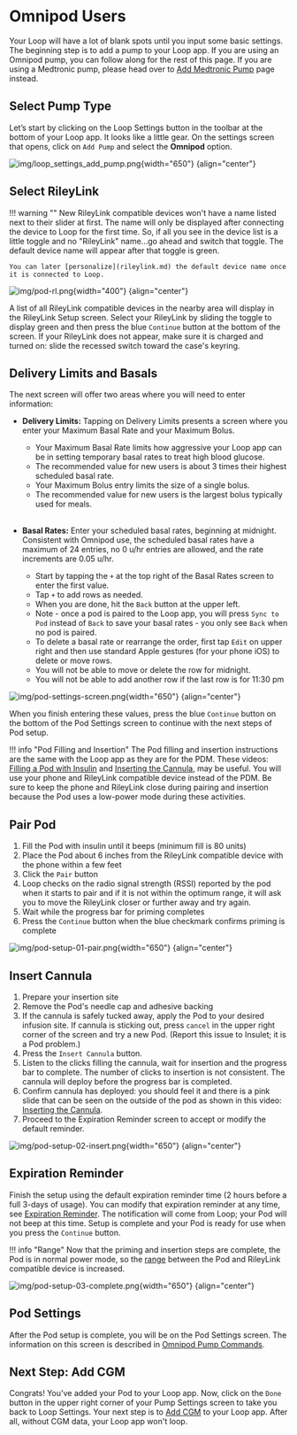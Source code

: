 # Omnipod Users

Your Loop will have a lot of blank spots until you input some basic settings. The beginning step is to add a pump to your Loop app. If you are using an Omnipod pump, you can follow along for the rest of this page. If you are using a Medtronic pump, please head over to [Add Medtronic Pump](mdt-pump.md) page instead.

## Select Pump Type

Let’s start by clicking on the Loop Settings button in the toolbar at the bottom of your Loop app. It looks like a little gear. On the settings screen that opens, click on `Add Pump` and select the **Omnipod** option.

![img/loop_settings_add_pump.png](img/loop_settings_add_pump.png){width="650"}
{align="center"}

## Select RileyLink

!!! warning ""
    New RileyLink compatible devices won't have a name listed next to their slider at first. The name will only be displayed after connecting the device to Loop for the first time. So, if all you see in the device list is a little toggle and no "RileyLink" name...go ahead and switch that toggle. The default device name will appear after that toggle is green.

    You can later [personalize](rileylink.md) the default device name once it is connected to Loop.

![img/pod-rl.png](img/pod-rl.png){width="400"}
{align="center"}

A list of all RileyLink compatible devices in the nearby area will display in the RileyLink Setup screen. Select your RileyLink by sliding the toggle to display green and then press the blue `Continue` button at the bottom of the screen. If your RileyLink does not appear, make sure it is charged and turned on: slide the recessed switch toward the case's keyring.

## Delivery Limits and Basals

The next screen will offer two areas where you will need to enter information:

* **Delivery Limits:** Tapping on Delivery Limits presents a screen where you enter your Maximum Basal Rate and your Maximum Bolus.

    * Your Maximum Basal Rate limits how aggressive your Loop app can be in setting temporary basal rates to treat high blood glucose.
    * The recommended value for new users is about 3 times their highest scheduled basal rate.
    * Your Maximum Bolus entry limits the size of a single bolus.
    * The recommended value for new users is the largest bolus typically used for meals. <br/> <br/>

* **Basal Rates:** Enter your scheduled basal rates, beginning at midnight. Consistent with Omnipod use, the scheduled basal rates have a maximum of 24 entries, no 0 u/hr entries are allowed, and the rate increments are 0.05 u/hr.

    * Start by tapping the `+` at the top right of the Basal Rates screen to enter the first value.  
    * Tap `+` to add rows as needed.
    * When you are done, hit the `Back` button at the upper left.
    * Note - once a pod is paired to the Loop app, you will press `Sync to Pod` instead of `Back` to save your basal rates - you only see `Back` when no pod is paired.
    * To delete a basal rate or rearrange the order, first tap `Edit` on upper right and then use standard Apple gestures (for your phone iOS) to delete or move rows.
    * You will not be able to move or delete the row for midnight.
    * You will not be able to add another row if the last row is for 11:30 pm

![img/pod-settings-screen.png](img/pod-settings-screen.png){width="650"}
{align="center"}

When you finish entering these values, press the blue `Continue` button on the bottom of the Pod Settings screen to continue with the next steps of Pod setup.

!!! info "Pod Filling and Insertion"
    The Pod filling and insertion instructions are the same with the Loop app as they are for the PDM.  These videos: [Filling a Pod with Insulin](https://youtu.be/qJBN6rlvn_Y) and [Inserting the Cannula](https://youtu.be/ss1vpsmaLoI), may be useful.  You will use your phone and RileyLink compatible device instead of the PDM.  Be sure to keep the phone and RileyLink close during pairing and insertion because the Pod uses a low-power mode during these activities.

## Pair Pod

1. Fill the Pod with insulin until it beeps (minimum fill is 80 units)
1. Place the Pod about 6 inches from the RileyLink compatible device with the phone within a few feet
1. Click the `Pair` button
1. Loop checks on the radio signal strength (RSSI) reported by the pod when it starts to pair and if it is not within the optimum range, it will ask you to move the RileyLink closer or further away and try again.
1. Wait while the progress bar for priming completes
1. Press the `Continue` button when the blue checkmark confirms priming is complete

![img/pod-setup-01-pair.png](img/pod-setup-01-pair.png){width="650"}
{align="center"}

## Insert Cannula


1. Prepare your insertion site
2. Remove the Pod's needle cap and adhesive backing
3. If the cannula is safely tucked away, apply the Pod to your desired infusion site. If cannula is sticking out, press `cancel` in the upper right corner of the screen and try a new Pod. (Report this issue to Insulet; it is a Pod problem.)
4. Press the `Insert Cannula` button.
5. Listen to the clicks filling the cannula, wait for insertion and the progress bar to complete. The number of clicks to insertion is not consistent. The cannula will deploy before the progress bar is completed.
6. Confirm cannula has deployed: you should feel it and there is a pink slide that can be seen on the outside of the pod as shown in this video: [Inserting the Cannula](https://youtu.be/ss1vpsmaLoI).
7. Proceed to the Expiration Reminder screen to accept or modify the default reminder.

![img/pod-setup-02-insert.png](img/pod-setup-02-insert.png){width="650"}
{align="center"}

## Expiration Reminder

Finish the setup using the default expiration reminder time (2 hours before a full 3-days of usage). You can modify that expiration reminder at any time, see [Expiration Reminder](pump-commands.md#expiration-reminder). The notification will come from Loop; your Pod will not beep at this time. Setup is complete and your Pod is ready for use when you press the `Continue` button.

!!! info "Range"
    Now that the priming and insertion steps are complete, the Pod is in normal power mode, so the [range](../../faqs/rileylink-faqs.md#range) between the Pod and RileyLink compatible device is increased.

![img/pod-setup-03-complete.png](img/pod-setup-03-complete.png){width="650"}
{align="center"}


## Pod Settings

After the Pod setup is complete, you will be on the Pod Settings screen. The information on this screen is described in [Omnipod Pump Commands](pump-commands.md#omnipod-commands).


## Next Step: Add CGM

Congrats! You've added your Pod to your Loop app. Now, click on the `Done` button in the upper right corner of your Pump Settings screen to take you back to Loop Settings. Your next step is to [Add CGM](cgm.md) to your Loop app. After all, without CGM data, your Loop app won't loop.

